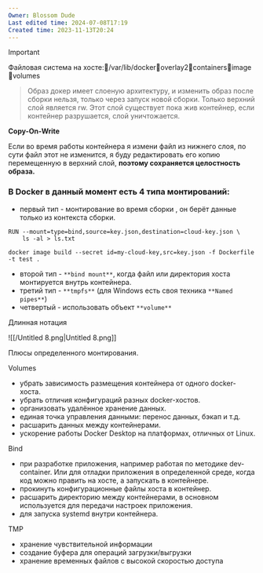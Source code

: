 ```yaml
---
Owner: Blossom Dude
Last edited time: 2024-07-08T17:19
Created time: 2023-11-13T20:24
---
```

  

> [!important]  
> Файловая система на хосте:📁/var/lib/docker📁overlay2📁containers📁image📁volumes  

  

> Образ докер имеет слоеную архитектуру, и изменить образ после сборки нельзя, только через запуск новой сборки. Только верхний слой является rw. Этот слой существует пока жив контейнер, если контейнер разрушается, слой уничтожается.

  

**Copy-On-Write**

Если во время работы контейнера я измени файл из нижнего слоя, по сути файл этот не изменится, я буду редактировать его копию перемещенную в верхний слой, **поэтому сохраняется целостность образа.**

  

### В Docker в данный момент есть 4 типа монтирований:

  

- первый тип - монтирование во время сборки , он берёт данные только из контекста сборки.

```Docker
RUN --mount=type=bind,source=key.json,destination=cloud-key.json \
    ls -al > ls.txt
```

`docker image build --secret id=my-cloud-key,src=key.json -f Dockerfile -t test .`

  

- второй тип - `**bind mount**`, когда файл или директория хоста монтируется внутрь контейнера.
- третий тип - `**tmpfs**` (для Windows есть своя техника `**Named pipes**`)
- четвертый - использовать объект `**volume**`

  

  

Длинная нотация  
  

![[/Untitled 8.png|Untitled 8.png]]

  

Плюсы определенного монтирования.  
  

Volumes

- убрать зависимость размещения контейнера от одного docker-хоста.
- убрать отличия конфигураций разных docker-хостов.
- организовать удалённое хранение данных.
- единая точка управления данными: перенос данных, бэкап и т.д.
- расшарить данных между контейнерами.
- ускорение работы Docker Desktop на платформах, отличных от Linux.

Bind

- при разработке приложения, например работая по методике dev-container. Или для отладки приложения в определенной среде, когда код можно править на хосте, а запускать в контейнере.
- прокинуть конфигурационные файлы хоста в контейнер.
- расшарить директорию между контейнерами, в основном используется для передачи настроек приложения.
- для запуска systemd внутри контейнера.

TMP

- хранение чувствительной информации
- создание буфера для операций загрузки/выгрузки
- хранение временных файлов с высокой скоростью доступа